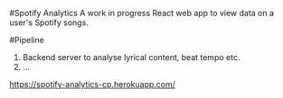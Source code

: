 #Spotify Analytics
A work in progress React web app to view data on a user's Spotify songs.

#Pipeline

1. Backend server to analyse lyrical content, beat tempo etc.
2. ...

https://spotify-analytics-cp.herokuapp.com/